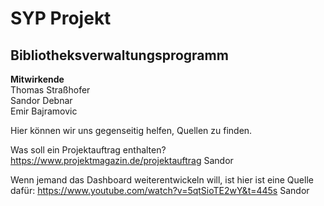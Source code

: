 # SYP Projekt
## Bibliotheksverwaltungsprogramm

**Mitwirkende**\
Thomas Straßhofer\
Sandor Debnar\
Emir Bajramovic

Hier können wir uns gegenseitig helfen, Quellen zu finden.

Was soll ein Projektauftrag enthalten?
https://www.projektmagazin.de/projektauftrag
Sandor

Wenn jemand das Dashboard weiterentwickeln will, ist hier ist eine Quelle dafür:
https://www.youtube.com/watch?v=5qtSioTE2wY&t=445s
Sandor
